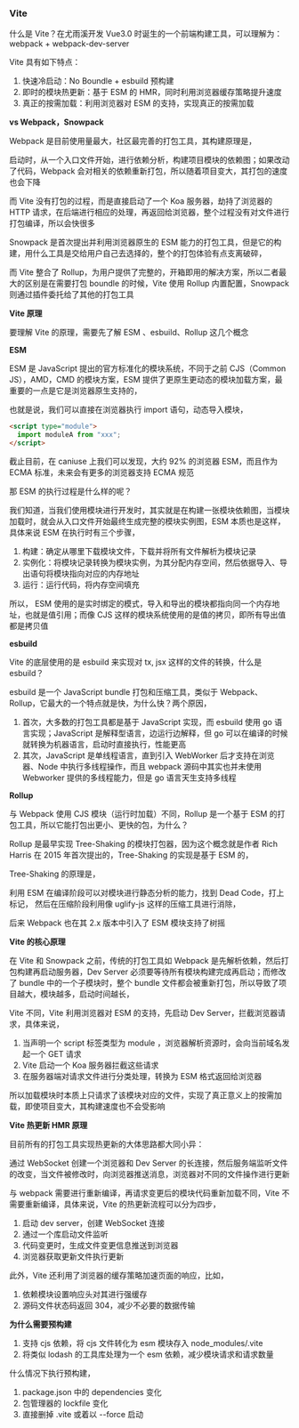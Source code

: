 ### Vite

什么是 Vite？在尤雨溪开发 Vue3.0 时诞生的一个前端构建工具，可以理解为：webpack + webpack-dev-server

Vite 具有如下特点：

1. 快速冷启动：No Boundle + esbuild 预构建
2. 即时的模块热更新：基于 ESM 的 HMR，同时利用浏览器缓存策略提升速度
3. 真正的按需加载：利用浏览器对 ESM 的支持，实现真正的按需加载

**vs Webpack，Snowpack**

Webpack 是目前使用量最大，社区最完善的打包工具，其构建原理是，

启动时，从一个入口文件开始，进行依赖分析，构建项目模块的依赖图；如果改动了代码，Webpack 会对相关的依赖重新打包，所以随着项目变大，其打包的速度也会下降

而 Vite 没有打包的过程，而是直接启动了一个 Koa 服务器，劫持了浏览器的 HTTP 请求，在后端进行相应的处理，再返回给浏览器，整个过程没有对文件进行打包编译，所以会快很多

Snowpack 是首次提出并利用浏览器原生的 ESM 能力的打包工具，但是它的构建，用什么工具是交给用户自己去选择的，整个的打包体验有点支离破碎，

而 Vite 整合了 Rollup，为用户提供了完整的，开箱即用的解决方案，所以二者最大的区别是在需要打包 boundle 的时候，Vite 使用 Rollup 内置配置，Snowpack 则通过插件委托给了其他的打包工具

**Vite 原理**

要理解 Vite 的原理，需要先了解 ESM 、esbuild、Rollup 这几个概念

**ESM**

ESM 是 JavaScript 提出的官方标准化的模块系统，不同于之前 CJS（Common JS），AMD，CMD 的模块方案，ESM 提供了更原生更动态的模块加载方案，最重要的一点是它是浏览器原生支持的，

也就是说，我们可以直接在浏览器执行 import 语句，动态导入模块，

```html
<script type="module">
  import moduleA from "xxx";
</script>
```

截止目前，在 caniuse 上我们可以发现，大约 92% 的浏览器 ESM，而且作为 ECMA 标准，未来会有更多的浏览器支持 ECMA 规范

那 ESM 的执行过程是什么样的呢？

我们知道，当我们使用模块进行开发时，其实就是在构建一张模块依赖图，当模块加载时，就会从入口文件开始最终生成完整的模块实例图，ESM 本质也是这样，具体来说 ESM 在执行时有三个步骤，

1. 构建：确定从哪里下载模块文件，下载并将所有文件解析为模块记录
2. 实例化：将模块记录转换为模块实例，为其分配内存空间，然后依据导入、导出语句将模块指向对应的内存地址
3. 运行：运行代码，将内存空间填充

所以， ESM 使用的是实时绑定的模式，导入和导出的模块都指向同一个内存地址，也就是值引用；而像 CJS 这样的模块系统使用的是值的拷贝，即所有导出值都是拷贝值

**esbuild**

Vite 的底层使用的是 esbuild 来实现对 tx, jsx 这样的文件的转换，什么是 esbuild？

esbuild 是一个 JavaScript bundle 打包和压缩工具，类似于 Webpack、Rollup，它最大的一个特点就是快，为什么快？两个原因，

1. 首次，大多数的打包工具都是基于 JavaScript 实现，而 esbuild 使用 go 语言实现；JavaScript 是解释型语言，边运行边解释，但 go 可以在编译的时候就转换为机器语言，启动时直接执行，性能更高
2. 其次，JavaScript 是单线程语言，直到引入 WebWorker 后才支持在浏览器、Node 中执行多线程操作，而且 webpack 源码中其实也并未使用 Webworker 提供的多线程能力，但是 go 语言天生支持多线程

**Rollup**

与 Webpack 使用 CJS 模块（运行时加载）不同，Rollup 是一个基于 ESM 的打包工具，所以它能打包出更小、更快的包，为什么？

Rollup 是最早实现 Tree-Shaking 的模块打包器，因为这个概念就是作者 Rich Harris 在 2015 年首次提出的，Tree-Shaking 的实现是基于 ESM 的，

Tree-Shaking 的原理是，

利用 ESM 在编译阶段可以对模块进行静态分析的能力，找到 Dead Code，打上标记， 然后在压缩阶段利用像 uglify-js 这样的压缩工具进行消除，

后来 Webpack 也在其 2.x 版本中引入了 ESM 模块支持了树摇

**Vite 的核心原理**

在 Vite 和 Snowpack 之前，传统的打包工具如 Webpack 是先解析依赖，然后打包构建再启动服务器，Dev Server 必须要等待所有模块构建完成再启动；而修改了 bundle 中的一个子模块时，整个 bundle 文件都会被重新打包，所以导致了项目越大，模块越多，启动时间越长，

Vite 不同，Vite 利用浏览器对 ESM 的支持，先启动 Dev Server，拦截浏览器请求，具体来说，

1. 当声明一个 script 标签类型为 module ，浏览器解析资源时，会向当前域名发起一个 GET 请求
2. Vite 启动一个 Koa 服务器拦截这些请求
3. 在服务器端对请求文件进行分类处理，转换为 ESM 格式返回给浏览器

所以加载模块时本质上只请求了该模块对应的文件，实现了真正意义上的按需加载，即使项目变大，其构建速度也不会受影响

**Vite 热更新 HMR 原理**

目前所有的打包工具实现热更新的大体思路都大同小异：

通过 WebSocket 创建一个浏览器和 Dev Server 的长连接，然后服务端监听文件的改变，当文件被修改时，向浏览器推送消息，浏览器对不同的文件操作进行更新

与 webpack 需要进行重新编译，再请求变更后的模块代码重新加载不同，Vite 不需要重新编译，具体来说，Vite 的热更新流程可以分为四步，

1. 启动 dev server，创建 WebSocket 连接
2. 通过一个库启动文件监听
3. 代码变更时，生成文件变更信息推送到浏览器
4. 浏览器获取更新文件执行更新

此外，Vite 还利用了浏览器的缓存策略加速页面的响应，比如，

1. 依赖模块设置响应头对其进行强缓存
2. 源码文件状态码返回 304，减少不必要的数据传输

**为什么需要预构建**

1. 支持 cjs 依赖，将 cjs 文件转化为 esm 模块存入 node_modules/.vite
2. 将类似 lodash 的工具库处理为一个 esm 依赖，减少模块请求和请求数量

什么情况下执行预构建，

1. package.json 中的 dependencies 变化
2. 包管理器的 lockfile 变化
3. 直接删掉 .vite 或着以 --force 启动
